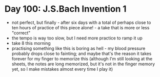 # Day 100: J.S.Bach Invention 1

- not perfect, but finally - after six days with a total of perhaps close to ten hours of practice of this piece alone! - a take that is more or less "correct"
- the tempo is way too slow, but I need more practice to ramp it up
- take 8 this morning
- practising something like this is boring as hell - my blood pressure probably drops close to fainting; and maybe that's the reason it takes forever for my finger to memorize this (although I'm still looking at the sheets, the notes are long memorized, but it's not in the finger memory yet, so I make mistakes almost every time I play it)
